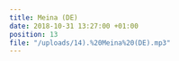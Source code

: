 ```yaml
---
title: Meina (DE)
date: 2018-10-31 13:27:00 +01:00
position: 13
file: "/uploads/14).%20Meina%20(DE).mp3"
---
```


